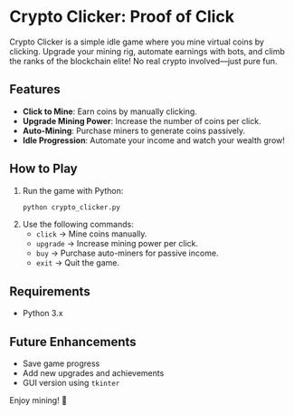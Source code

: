 # Crypto Clicker: Proof of Click

Crypto Clicker is a simple idle game where you mine virtual coins by clicking. Upgrade your mining rig, automate earnings with bots, and climb the ranks of the blockchain elite! No real crypto involved—just pure fun.

## Features
- **Click to Mine**: Earn coins by manually clicking.
- **Upgrade Mining Power**: Increase the number of coins per click.
- **Auto-Mining**: Purchase miners to generate coins passively.
- **Idle Progression**: Automate your income and watch your wealth grow!

## How to Play
1. Run the game with Python:
   ```bash
   python crypto_clicker.py 
   ```    
2. Use the following commands:        
   - `click` → Mine coins manually. 
   - `upgrade` → Increase mining power per click.
   - `buy` → Purchase auto-miners for passive income.
   - `exit` → Quit the game.
 
## Requirements  
- Python 3.x 
 
## Future Enhancements
- Save game progress
- Add new upgrades and achievements
- GUI version using `tkinter`

Enjoy mining! 🚀


